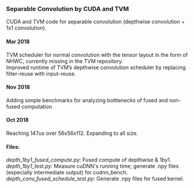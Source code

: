 ### Separable Convolution by CUDA and TVM
CUDA and TVM code for separable convolution (depthwise convolution + 1x1 convolution).

#### Mar 2018
TVM scheduler for normal convolution with the tensor layout in the form of NHWC, currently missing in the TVM repository.    
Improved runtime of TVM’s depthwise convolution scheduler by replacing filter-reuse with input-reuse.     
#### Nov 2018
Adding simple benchmarks for analyzing bottlenecks of fused and non-fused computation
#### Oct 2018
Reaching 147us over 56x56x112. Expanding to all size.

#### Files:
*depth\_1by1\_fused\_compute.py:* Fused compute of depthwise & 1by1.
*depth\_1by1\_test.py:* Measure cuDNN's running time; generate .npy files (especially intermediate output) for cudnn\_bench.
*depth\_conv\_fused\_schedule\_test.py:* Generate .npy files for fused kernel.

